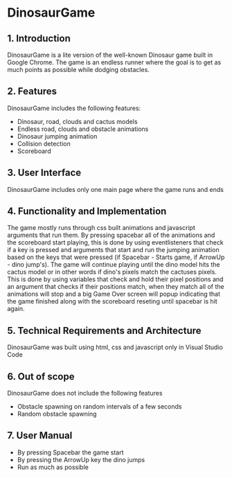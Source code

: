 # DinosaurGame

## 1. Introduction
DinosaurGame is a lite version of the well-known Dinosaur game built in Google Chrome. The game is an endless runner where the goal is to get as much points as possible while dodging obstacles.

## 2. Features
DinosaurGame includes the following features:

- Dinosaur, road, clouds and cactus models
- Endless road, clouds and obstacle animations
- Dinosaur jumping animation
- Collision detection
- Scoreboard

## 3. User Interface
DinosaurGame includes only one main page where the game runs and ends

## 4. Functionality and Implementation
The game mostly runs through css built animations and javascript arguments that run them. By pressing spacebar all of the animations and the scoreboard start playing, this is done by using eventlisteners that check if a key is pressed and arguments that start and run the jumping animation based on the keys that were pressed (if Spacebar - Starts game, if ArrowUp - dino jump's). The game will continue playing until the dino model hits the cactus model or in other words if dino's pixels match the cactuses pixels. This is done by using variables that check and hold their pixel positions and an argument that checks if their positions match, when they match all of the animations will stop and a big Game Over screen will popup indicating that the game finished along with the scoreboard reseting until spacebar is hit again.


## 5. Technical Requirements and Architecture
DinosaurGame was built using html, css and javascript only in Visual Studio Code

## 6. Out of scope
DinosaurGame does not include the following features

- Obstacle spawning on random intervals of a few seconds
- Random obstacle spawning

## 7. User Manual
- By pressing Spacebar the game start
- By pressing the ArrowUp key the dino jumps
- Run as much as possible 



